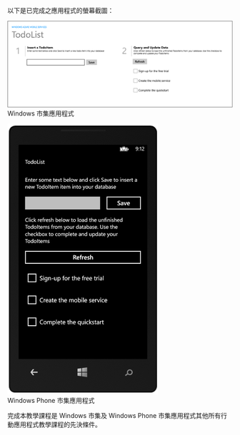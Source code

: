 
以下是已完成之應用程式的螢幕截圖：

![](./media/app-service-mobile-windows-universal-get-started-preview/mobile-quickstart-completed.png) <br/>Windows 市集應用程式

![](./media/app-service-mobile-windows-universal-get-started-preview/mobile-quickstart-completed-wp8.png) <br/>Windows Phone 市集應用程式

完成本教學課程是 Windows 市集及 Windows Phone 市集應用程式其他所有行動應用程式教學課程的先決條件。

<!---HONumber=Oct15_HO3-->